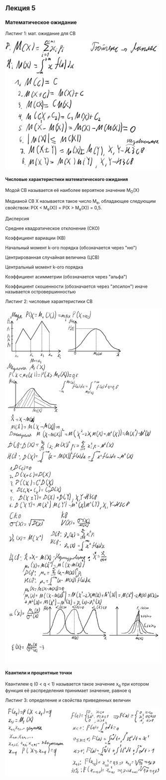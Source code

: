 ## Лекция 5

### Математическое ожидание

Листинг 1: мат. ожидание для СВ

<img src=source-figures/lect5-list1.png>

#### Числовые характеристики математического ожидания

Модой СВ называется её наиболее вероятное значение M<sub>O</sub>(X)

Медианой СВ X называется такое число M<sub>e</sub>, обладающее следующим свойством: P(X < M<sub>e</sub>(X)) = P(X > M<sub>e</sub>(X)) = 0,5.

Дисперсия

Среднее квадратическое отклонение (СКО)

Коэффициент вариации (КВ)

Начальный момент k-ого порядка (обозначается через "ню")

Центрированная случайная величина (ЦСВ)

Центральный момент k-ого порядка

Коэффициент асимметрии (обозначается через "альфа")

Коэффициент скошенности (обозначается через "эпсилон") иначе называется островершинностью

Листинг 2: числовые характеристики СВ

<img src=source-figures/lect5-list2p1.png>
<img src=source-figures/lect5-list2p2.png>

#### Квантили и процентные точки

Квантилем q (0 < q < 1) называется такое значение x<sub>q</sub> при котором функция её распределения принимает значение, равное q

Листинг 3: определение и свойства приведенных величин

<img src=source-figures/lect5-list3.png>
